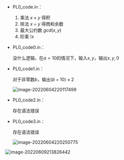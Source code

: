 * PL0_code.in：

  1. 乘法 $x \times y$ 得积
  2. 除法 $x \div y$ 得商和余数
  3. 最大公约数 $gcd(x, y)$
  4. 阶乘 $!x$

* PL0_code0.in：

  没什么逻辑，在$a = 10$的情况下，输入$x, y$，输出$x, y, 0$

* PL0_code1.in：

  对于非零数$b$，输出$(b + 10) \times 2$

  ![image-20220604220117499](https://fastly.jsdelivr.net/gh/cliche9/PicBeds/images/2022-06-04-image-20220604220117499.png)

* PL0_code2.in：

  存在语法错误

* PL0_code3.in：

  存在语法错误

  ![image-20220604220250775](https://fastly.jsdelivr.net/gh/cliche9/PicBeds/images/2022-06-04-image-20220604220250775.png)



![image-20220609213826442](https://fastly.jsdelivr.net/gh/cliche9/PicBeds/images/2022-06-09-image-20220609213826442.png)
